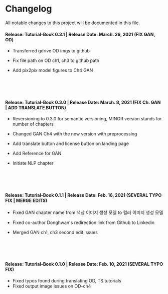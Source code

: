 # Changelog
All notable changes to this project will be documented in this file.

#### Release: Tutorial-Book 0.3.1 | Release Date: March. 26, 2021 (FIX GAN, OD)

- Transferred gdrive OD imgs to github

- Fix file path on OD ch1, ch3 to github path

- Add pix2pix model figures to Ch4 GAN

  <br/><br/><br/>

#### Release: Tutorial-Book 0.3.0 | Release Date: March. 8, 2021 (FIX Ch. GAN | ADD TRANSLATE BUTTON)

- Reversioning to 0.3.0 for semantic versioning, MINOR version stands for number of chapters

- Changed GAN Ch4 with the new version with preprocessing

- Add translate button and license button on landing page

- Add Reference for GAN

- Initiate NLP chapter

  <br/><br/><br/>

#### Release: Tutorial-Book 0.1.1 | Release Date: Feb. 16, 2021 (SEVERAL TYPO FIX | MERGE EDITS)

- Fixed GAN chapter name from 색상 이미지 생성 모델 to 컬러 이미지 생성 모델
- Fixed co-author Donghwan's redirection link from Github to Linkedin
- Merged GAN ch1, ch3 second edit issues

  <br/><br/><br/>

#### Release: Tutorial-Book 0.1.0 | Release Date: Feb. 10, 2021 (SEVERAL TYPO FIX)

- Fixed typos found during translating OD, TS tutorials
- Fixed output image issues on OD-ch4
  <br/><br/><br/>

